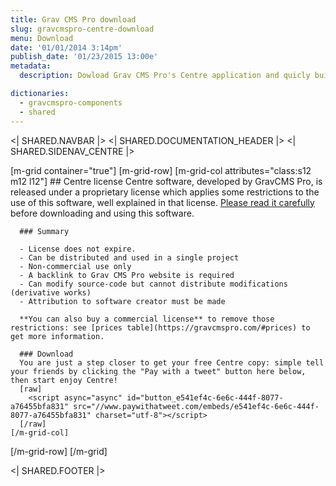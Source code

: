 ```yaml
---
title: Grav CMS Pro download
slug: gravcmspro-centre-download
menu: Download
date: '01/01/2014 3:14pm'
publish_date: '01/23/2015 13:00e'
metadata:
  description: Dowload Grav CMS Pro's Centre application and quicly build your next awesome website

dictionaries:
  - gravcmspro-components
  - shared
---
```


<| SHARED.NAVBAR |>
<| SHARED.DOCUMENTATION_HEADER |>
<| SHARED.SIDENAV_CENTRE |>

[m-grid container="true"]
  [m-grid-row]
    [m-grid-col attributes="class:s12 m12 l12"]
      ## Centre license
      Centre software, developed by GravCMS Pro, is released under a proprietary license which applies some restrictions to the use of this software, well explained in that license. [Please read it carefully](/gravcmspro-centre-license) before downloading and using this software.

      ### Summary

      - License does not expire.
      - Can be distributed and used in a single project
      - Non-commercial use only
      - A backlink to Grav CMS Pro website is required
      - Can modify source-code but cannot distribute modifications (derivative works)
      - Attribution to software creator must be made

      **You can also buy a commercial license** to remove those restrictions: see [prices table](https://gravcmspro.com/#prices) to get more information.

      ### Download
      You are just a step closer to get your free Centre copy: simple tell your friends by clicking the "Pay with a tweet" button here below, then start enjoy Centre!
      [raw]
        <script async="async" id="button_e541ef4c-6e6c-444f-8077-a76455bfa831" src="//www.paywithatweet.com/embeds/e541ef4c-6e6c-444f-8077-a76455bfa831" charset="utf-8"></script>
      [/raw]  
    [/m-grid-col]
  [/m-grid-row]
[/m-grid]


<| SHARED.FOOTER |>
